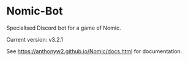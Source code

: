 # Nomic-Bot
Specialised Discord bot for a game of Nomic.

Current version: v3.2.1

See https://anthonyw2.github.io/Nomic/docs.html for documentation.
